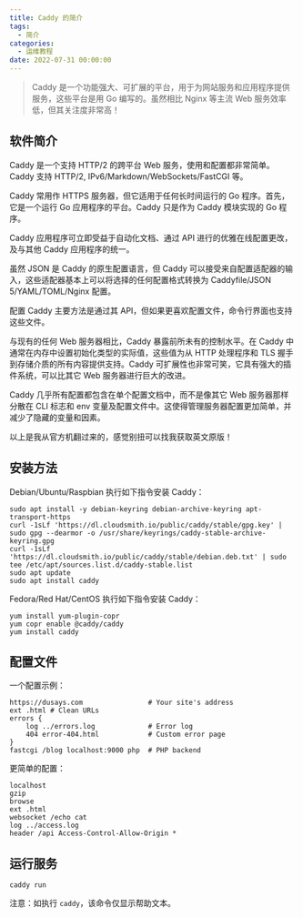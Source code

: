 ```yaml
---
title: Caddy 的简介
tags:
  - 简介
categories:
  - 运维教程
date: 2022-07-31 00:00:00
---
```


> Caddy 是一个功能强大、可扩展的平台，用于为网站服务和应用程序提供服务，这些平台是用 Go 编写的。虽然相比 Nginx 等主流 Web 服务效率低，但其关注度非常高！

<!-- more -->

## 软件简介

Caddy 是一个支持 HTTP/2 的跨平台 Web 服务，使用和配置都非常简单。Caddy 支持 HTTP/2, IPv6/Markdown/WebSockets/FastCGI 等。

Caddy 常用作 HTTPS 服务器，但它适用于任何长时间运行的 Go 程序。首先，它是一个运行 Go 应用程序的平台。Caddy 只是作为 Caddy 模块实现的 Go 程序。

Caddy 应用程序可立即受益于自动化文档、通过 API 进行的优雅在线配置更改，及与其他 Caddy 应用程序的统一。

虽然 JSON 是 Caddy 的原生配置语言，但 Caddy 可以接受来自配置适配器的输入，这些适配器基本上可以将选择的任何配置格式转换为 Caddyfile/JSON 5/YAML/TOML/Nginx 配置。

配置 Caddy 主要方法是通过其 API，但如果更喜欢配置文件，命令行界面也支持这些文件。

与现有的任何 Web 服务器相比，Caddy 暴露前所未有的控制水平。在 Caddy 中通常在内存中设置初始化类型的实际值，这些值为从 HTTP 处理程序和 TLS 握手到存储介质的所有内容提供支持。Caddy 可扩展性也非常可笑，它具有强大的插件系统，可以比其它 Web 服务器进行巨大的改进。

Caddy 几乎所有配置都包含在单个配置文档中，而不是像其它 Web 服务器那样分散在 CLI 标志和 env 变量及配置文件中。这使得管理服务器配置更加简单，并减少了隐藏的变量和因素。

以上是我从官方机翻过来的，感觉别扭可以找我获取英文原版！

## 安装方法

Debian/Ubuntu/Raspbian 执行如下指令安装 Caddy：

```
sudo apt install -y debian-keyring debian-archive-keyring apt-transport-https
curl -1sLf 'https://dl.cloudsmith.io/public/caddy/stable/gpg.key' | sudo gpg --dearmor -o /usr/share/keyrings/caddy-stable-archive-keyring.gpg
curl -1sLf 'https://dl.cloudsmith.io/public/caddy/stable/debian.deb.txt' | sudo tee /etc/apt/sources.list.d/caddy-stable.list
sudo apt update
sudo apt install caddy
```

Fedora/Red Hat/CentOS 执行如下指令安装 Caddy：

```
yum install yum-plugin-copr
yum copr enable @caddy/caddy
yum install caddy
```

## 配置文件

一个配置示例：

```
https://dusays.com                # Your site's address
ext .html # Clean URLs
errors {
    log ../errors.log             # Error log
    404 error-404.html            # Custom error page
}
fastcgi /blog localhost:9000 php  # PHP backend
```

更简单的配置：

```
localhost
gzip
browse
ext .html
websocket /echo cat
log ../access.log
header /api Access-Control-Allow-Origin *
```

## 运行服务

```
caddy run
```

注意：如执行 `caddy`，该命令仅显示帮助文本。